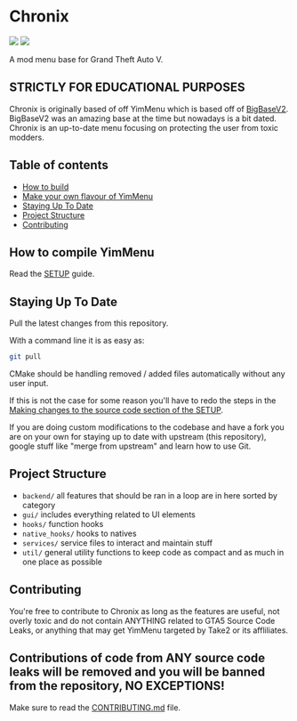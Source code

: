 # Chronix

![](https://img.shields.io/badge/dynamic/json?color=ffab00&label=Online%20Version&query=%24.game.online&url=http%3A%2F%2Fbedrock.root.sx%2Fgitapi.php&style=flat-square&labelColor=000000)
![](https://img.shields.io/badge/dynamic/json?color=ffab00&label=Game%20Build&query=%24.game.build&url=http%3A%2F%2Fbedrock.root.sx%2Fgitapi.php&style=flat-square&labelColor=000000)


A mod menu base for Grand Theft Auto V.
## STRICTLY FOR EDUCATIONAL PURPOSES

Chronix is originally based of off YimMenu which is based off of [BigBaseV2](https://github.com/Pocakking/BigBaseV2).  BigBaseV2 was an amazing base at the time but nowadays is a bit dated.
Chronix is an up-to-date menu focusing on protecting the user from toxic modders.

## Table of contents

 * [How to build](#how-to-build)
 * [Make your own flavour of YimMenu](#make-your-own-flavour-of-yimmenu)
 * [Staying Up To Date](#staying-up-to-date)
 * [Project Structure](#project-structure)
 * [Contributing](#contributing)
 
## How to compile YimMenu

Read the [SETUP](https://github.com/YimMenu/YimMenu/wiki/Setup-your-PC-for-YimMenu-Development) guide.

## Staying Up To Date

Pull the latest changes from this repository.

With a command line it is as easy as:

```bash
git pull
```

CMake should be handling removed / added files automatically without any user input.

If this is not the case for some reason you'll have to redo the steps in the [Making changes to the source code section of the SETUP](https://github.com/YimMenu/YimMenu/wiki/Setup-your-PC-for-YimMenu-Development#making-changes-to-the-source-code).

If you are doing custom modifications to the codebase and have a fork you are on your own for staying up to date with upstream (this repository), google stuff like "merge from upstream" and learn how to use Git.

## Project Structure

- `backend/` all features that should be ran in a loop are in here sorted by category
- `gui/` includes everything related to UI elements
- `hooks/` function hooks
- `native_hooks/` hooks to natives
- `services/` service files to interact and maintain stuff
- `util/` general utility functions to keep code as compact and as much in one place as possible

## Contributing

You're free to contribute to Chronix as long as the features are useful, not overly toxic and do not contain ANYTHING related to GTA5 Source Code Leaks, or anything that may get YimMenu targeted by Take2 or its affliliates.
## Contributions of code from ANY source code leaks will be removed and you will be banned from the repository, NO EXCEPTIONS!

Make sure to read the [CONTRIBUTING.md](CONTRIBUTING.md) file.
